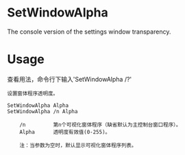 # SetWindowAlpha
The console version of the settings window transparency.

# Usage

查看用法，命令行下输入'SetWindowAlpha /?'

```
设置窗体程序透明度。

SetWindowAlpha Alpha
SetWindowAlpha /n Alpha

    /n         第n个可视化窗体程序（缺省默认为主控制台窗口程序）。
    Alpha      透明度有效值(0-255)。

    注：当参数为空时，默认显示可视化窗体程序列表。
```
